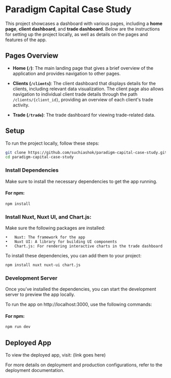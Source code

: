 # Paradigm Capital Case Study

This project showcases a dashboard with various pages, including a **home page**, **client dashboard**, and **trade dashboard**. Below are the instructions for setting up the project locally, as well as details on the pages and features of the app.

## Pages Overview

- **Home (`/`)**: The main landing page that gives a brief overview of the application and provides navigation to other pages.
- **Clients (`/clients`)**: The client dashboard that displays details for the clients, including relevant data visualization. The client page also allows navigation to individual client trade details through the path `/clients/{client_id}`, providing an overview of each client's trade activity.

- **Trade (`/trade`)**: The trade dashboard for viewing trade-related data.

## Setup

To run the project locally, follow these steps:

```bash
git clone https://github.com/suchiashok/paradigm-capital-case-study.git
cd paradigm-capital-case-study
```

### Install Dependencies

Make sure to install the necessary dependencies to get the app running.

#### For npm:

```bash
npm install
```

### Install Nuxt, Nuxt UI, and Chart.js:

Make sure the following packages are installed:

    •	Nuxt: The framework for the app
    •	Nuxt UI: A library for building UI components
    •	Chart.js: For rendering interactive charts in the trade dashboard

To install these dependencies, you can add them to your project:

```bash
npm install nuxt nuxt-ui chart.js
```

### Development Server

Once you’ve installed the dependencies, you can start the development server to preview the app locally.

To run the app on http://localhost:3000, use the following commands:

#### For npm:

```bash
npm run dev
```

## Deployed App

To view the deployed app, visit:
(link goes here)

For more details on deployment and production configurations, refer to the deployment documentation.
